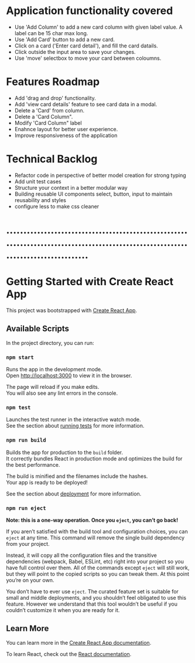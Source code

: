 # Application functionality covered

* Use 'Add Column' to add a new card column with given label value. A label can be 15 char max long.
* Use 'Add Card' button to add a new card.
* Click on a card ('Enter card detail'), and fill the card datails.
* Click outside the input area to save your changes.
* Use 'move' selectbox to move your card between coloumns.

# Features Roadmap

* Add 'drag and drop' functionality.
* Add 'view card details' feature to see card data in a modal.
* Delete a 'Card' from column.
* Delete a 'Card Column".
* Modify 'Card Column" label
* Enahnce layout for better user experience.
* Improve responsiveness of the application

# Technical Backlog

* Refactor code in perspective of better model creation for strong typing
* Add unit test cases
* Structure your context in a better modular way
* Building reusable UI components select, button, input to maintain reusability and styles
* configure less to make css cleaner

# ..................................................................................................................................
# Getting Started with Create React App

This project was bootstrapped with [Create React App](https://github.com/facebook/create-react-app).

## Available Scripts

In the project directory, you can run:

### `npm start`

Runs the app in the development mode.\
Open [http://localhost:3000](http://localhost:3000) to view it in the browser.

The page will reload if you make edits.\
You will also see any lint errors in the console.

### `npm test`

Launches the test runner in the interactive watch mode.\
See the section about [running tests](https://facebook.github.io/create-react-app/docs/running-tests) for more information.

### `npm run build`

Builds the app for production to the `build` folder.\
It correctly bundles React in production mode and optimizes the build for the best performance.

The build is minified and the filenames include the hashes.\
Your app is ready to be deployed!

See the section about [deployment](https://facebook.github.io/create-react-app/docs/deployment) for more information.

### `npm run eject`

**Note: this is a one-way operation. Once you `eject`, you can’t go back!**

If you aren’t satisfied with the build tool and configuration choices, you can `eject` at any time. This command will remove the single build dependency from your project.

Instead, it will copy all the configuration files and the transitive dependencies (webpack, Babel, ESLint, etc) right into your project so you have full control over them. All of the commands except `eject` will still work, but they will point to the copied scripts so you can tweak them. At this point you’re on your own.

You don’t have to ever use `eject`. The curated feature set is suitable for small and middle deployments, and you shouldn’t feel obligated to use this feature. However we understand that this tool wouldn’t be useful if you couldn’t customize it when you are ready for it.

## Learn More

You can learn more in the [Create React App documentation](https://facebook.github.io/create-react-app/docs/getting-started).

To learn React, check out the [React documentation](https://reactjs.org/).
